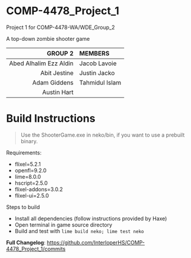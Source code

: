 # COMP-4478_Project_1

Project 1 for COMP-4478-WA/WDE_Group_2

A top-down zombie shooter game


|                GROUP 2 | MEMBERS        |
| ---------------------: | :------------- |
| Abed Alhalim Ezz Aldin | Jacob Lavoie   |
|           Abit Jestine | Justin Jacko   |
|           Adam Giddens | Tahmidul Islam |
|            Austin Hart |                |

# Build Instructions
> Use the ShooterGame.exe in neko/bin, if you want to use a prebuilt binary.

Requirements:
- flixel=5.2.1
- openfl=9.2.0
- lime=8.0.0
- hscript=2.5.0
- flixel-addons=3.0.2
- flixel-ui=2.5.0

Steps to build
- Install all dependencies (follow instructions provided by Haxe)
- Open terminal in game source directory
- Build and test with ` lime build neko; lime test neko `

**Full Changelog**: https://github.com/InterloperHS/COMP-4478_Project_1/commits